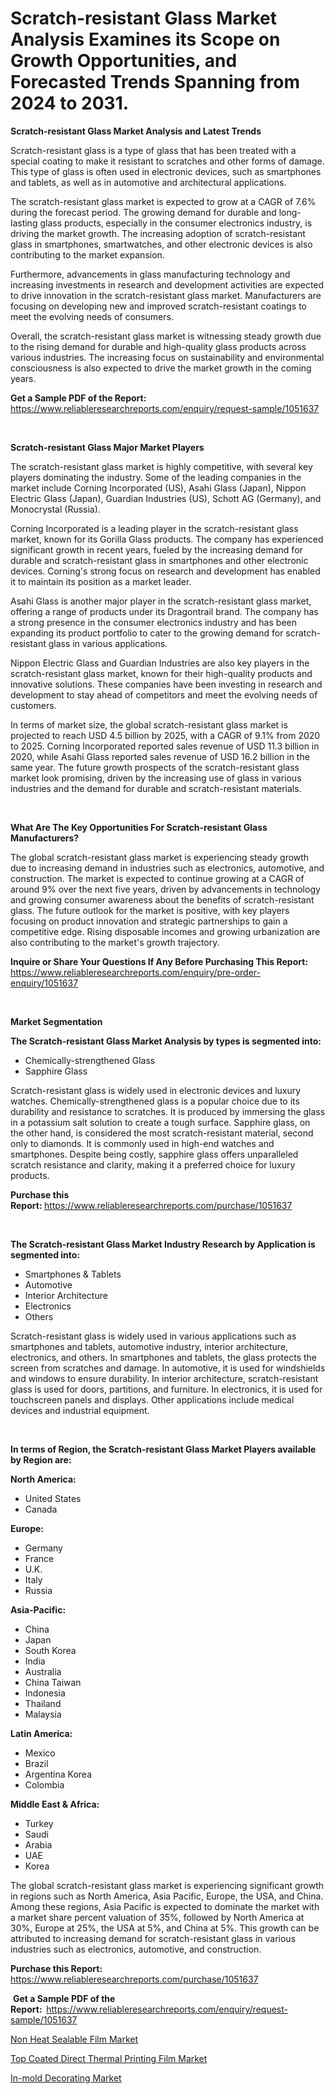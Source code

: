 <p><h1>Scratch-resistant Glass Market Analysis Examines its Scope on Growth Opportunities, and Forecasted Trends Spanning from 2024 to 2031.</h1></p><p><strong>Scratch-resistant Glass Market Analysis and Latest Trends</strong></p>
<p><p>Scratch-resistant glass is a type of glass that has been treated with a special coating to make it resistant to scratches and other forms of damage. This type of glass is often used in electronic devices, such as smartphones and tablets, as well as in automotive and architectural applications.</p><p>The scratch-resistant glass market is expected to grow at a CAGR of 7.6% during the forecast period. The growing demand for durable and long-lasting glass products, especially in the consumer electronics industry, is driving the market growth. The increasing adoption of scratch-resistant glass in smartphones, smartwatches, and other electronic devices is also contributing to the market expansion.</p><p>Furthermore, advancements in glass manufacturing technology and increasing investments in research and development activities are expected to drive innovation in the scratch-resistant glass market. Manufacturers are focusing on developing new and improved scratch-resistant coatings to meet the evolving needs of consumers.</p><p>Overall, the scratch-resistant glass market is witnessing steady growth due to the rising demand for durable and high-quality glass products across various industries. The increasing focus on sustainability and environmental consciousness is also expected to drive the market growth in the coming years.</p></p>
<p><strong>Get a Sample PDF of the Report:&nbsp;</strong> <a href="https://www.reliableresearchreports.com/enquiry/request-sample/1051637">https://www.reliableresearchreports.com/enquiry/request-sample/1051637</a></p>
<p>&nbsp;</p>
<p><strong>Scratch-resistant Glass Major Market Players</strong></p>
<p><p>The scratch-resistant glass market is highly competitive, with several key players dominating the industry. Some of the leading companies in the market include Corning Incorporated (US), Asahi Glass (Japan), Nippon Electric Glass (Japan), Guardian Industries (US), Schott AG (Germany), and Monocrystal (Russia).</p><p>Corning Incorporated is a leading player in the scratch-resistant glass market, known for its Gorilla Glass products. The company has experienced significant growth in recent years, fueled by the increasing demand for durable and scratch-resistant glass in smartphones and other electronic devices. Corning's strong focus on research and development has enabled it to maintain its position as a market leader.</p><p>Asahi Glass is another major player in the scratch-resistant glass market, offering a range of products under its Dragontrail brand. The company has a strong presence in the consumer electronics industry and has been expanding its product portfolio to cater to the growing demand for scratch-resistant glass in various applications.</p><p>Nippon Electric Glass and Guardian Industries are also key players in the scratch-resistant glass market, known for their high-quality products and innovative solutions. These companies have been investing in research and development to stay ahead of competitors and meet the evolving needs of customers.</p><p>In terms of market size, the global scratch-resistant glass market is projected to reach USD 4.5 billion by 2025, with a CAGR of 9.1% from 2020 to 2025. Corning Incorporated reported sales revenue of USD 11.3 billion in 2020, while Asahi Glass reported sales revenue of USD 16.2 billion in the same year. The future growth prospects of the scratch-resistant glass market look promising, driven by the increasing use of glass in various industries and the demand for durable and scratch-resistant materials.</p></p>
<p>&nbsp;</p>
<p><strong>What Are The Key Opportunities For Scratch-resistant Glass Manufacturers?</strong></p>
<p><p>The global scratch-resistant glass market is experiencing steady growth due to increasing demand in industries such as electronics, automotive, and construction. The market is expected to continue growing at a CAGR of around 9% over the next five years, driven by advancements in technology and growing consumer awareness about the benefits of scratch-resistant glass. The future outlook for the market is positive, with key players focusing on product innovation and strategic partnerships to gain a competitive edge. Rising disposable incomes and growing urbanization are also contributing to the market's growth trajectory.</p></p>
<p><strong>Inquire or Share Your Questions If Any Before Purchasing This Report:</strong> <a href="https://www.reliableresearchreports.com/enquiry/pre-order-enquiry/1051637">https://www.reliableresearchreports.com/enquiry/pre-order-enquiry/1051637</a></p>
<p>&nbsp;</p>
<p><strong>Market Segmentation</strong></p>
<p><strong>The Scratch-resistant Glass Market Analysis by types is segmented into:</strong></p>
<p><ul><li>Chemically-strengthened Glass</li><li>Sapphire Glass</li></ul></p>
<p><p>Scratch-resistant glass is widely used in electronic devices and luxury watches. Chemically-strengthened glass is a popular choice due to its durability and resistance to scratches. It is produced by immersing the glass in a potassium salt solution to create a tough surface. Sapphire glass, on the other hand, is considered the most scratch-resistant material, second only to diamonds. It is commonly used in high-end watches and smartphones. Despite being costly, sapphire glass offers unparalleled scratch resistance and clarity, making it a preferred choice for luxury products.</p></p>
<p><strong>Purchase this Report:&nbsp;</strong><a href="https://www.reliableresearchreports.com/purchase/1051637">https://www.reliableresearchreports.com/purchase/1051637</a></p>
<p>&nbsp;</p>
<p><strong>The Scratch-resistant Glass Market Industry Research by Application is segmented into:</strong></p>
<p><ul><li>Smartphones & Tablets</li><li>Automotive</li><li>Interior Architecture</li><li>Electronics</li><li>Others</li></ul></p>
<p><p>Scratch-resistant glass is widely used in various applications such as smartphones and tablets, automotive industry, interior architecture, electronics, and others. In smartphones and tablets, the glass protects the screen from scratches and damage. In automotive, it is used for windshields and windows to ensure durability. In interior architecture, scratch-resistant glass is used for doors, partitions, and furniture. In electronics, it is used for touchscreen panels and displays. Other applications include medical devices and industrial equipment.</p></p>
<p>&nbsp;</p>
<p><strong>In terms of Region, the Scratch-resistant Glass Market Players available by Region are:</strong></p>
<p>
    <p> <strong> North America: </strong>
        <ul>
            <li>United States</li>
            <li>Canada</li>
        </ul>
        </p> 
    <p> <strong> Europe: </strong>
        <ul>
            <li>Germany</li>
            <li>France</li>
            <li>U.K.</li>
            <li>Italy</li>
            <li>Russia</li>
        </ul>
        </p> 
    <p> <strong> Asia-Pacific: </strong>
        <ul>
            <li>China</li>
            <li>Japan</li>
            <li>South Korea</li>
            <li>India</li>
            <li>Australia</li>
            <li>China Taiwan</li>
            <li>Indonesia</li>
            <li>Thailand</li>
            <li>Malaysia</li>
        </ul>
        </p> 
    <p> <strong> Latin America: </strong>
        <ul>
            <li>Mexico</li>
            <li>Brazil</li>
            <li>Argentina Korea</li>
            <li>Colombia</li>
        </ul>
        </p> 
    <p> <strong> Middle East & Africa: </strong>
        <ul>
            <li>Turkey</li>
            <li>Saudi</li>
            <li>Arabia</li>
            <li>UAE</li>
            <li>Korea</li>
        </ul>
    </p>
    </p>
<p><p>The global scratch-resistant glass market is experiencing significant growth in regions such as North America, Asia Pacific, Europe, the USA, and China. Among these regions, Asia Pacific is expected to dominate the market with a market share percent valuation of 35%, followed by North America at 30%, Europe at 25%, the USA at 5%, and China at 5%. This growth can be attributed to increasing demand for scratch-resistant glass in various industries such as electronics, automotive, and construction.</p></p>
<p><strong>Purchase this Report: </strong><a href="https://www.reliableresearchreports.com/purchase/1051637">https://www.reliableresearchreports.com/purchase/1051637</a></p>
<p>&nbsp;<strong>Get a Sample PDF of the Report:&nbsp;&nbsp;</strong><a href="https://www.reliableresearchreports.com/enquiry/request-sample/1051637">https://www.reliableresearchreports.com/enquiry/request-sample/1051637</a></p>
<p><strong></strong></p>
<p><p><a href="https://view.publitas.com/reportprime-1/non-heat-sealable-film-market-size-and-growth-market-segmentation-regional-and-country-breakdowns-and-market-trends-for-period-from-2023-2030/">Non Heat Sealable Film Market</a></p><p><a href="https://view.publitas.com/reportprime-1/top-coated-direct-thermal-printing-film-market-size-evaluating-its-market-trends-growth-and-projections-2023-2030/">Top Coated Direct Thermal Printing Film Market</a></p><p><a href="https://view.publitas.com/reportprime-1/in-mold-decorating-market-size-growth-and-forecast-from-2023-2030/">In-mold Decorating Market</a></p></p>